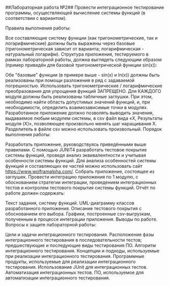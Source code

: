##Лабораторная работа №2##
Провести интеграционное тестирование программы, осуществляющей вычисление системы функций (в соответствии с вариантом).

Правила выполнения работы:

Все составляющие систему функции (как тригонометрические, так и логарифмические) должны быть выражены через базовые (тригонометрическая зависит от варианта; логарифмическая - натуральный логарифм).
Структура приложения, тестируемого в рамках лабораторной работы, должна выглядеть следующим образом (пример приведён для базовой тригонометрической функции sin(x)):

Обе "базовые" функции (в примере выше - sin(x) и ln(x)) должны быть реализованы при помощи разложения в ряд с задаваемой погрешностью. Использовать тригонометрические / логарифмические преобразования для упрощения функций ЗАПРЕЩЕНО.
Для КАЖДОГО модуля должны быть реализованы табличные заглушки. При этом, необходимо найти область допустимых значений функций, и, при необходимости, определить взаимозависимые точки в модулях.
Разработанное приложение должно позволять выводить значения, выдаваемое любым модулем системы, в сsv файл вида «X, Результаты модуля (X)», позволяющее произвольно менять шаг наращивания Х. Разделитель в файле csv можно использовать произвольный.
Порядок выполнения работы:

Разработать приложение, руководствуясь приведёнными выше правилами.
С помощью JUNIT4 разработать тестовое покрытие системы функций, проведя анализ эквивалентности и учитывая особенности системы функций. Для анализа особенностей системы функций и составляющих ее частей можно использовать сайт https://www.wolframalpha.com/.
Собрать приложение, состоящее из заглушек. Провести интеграцию приложения по 1 модулю, с обоснованием стратегии интеграции, проведением интеграционных тестов и контролем тестового покрытия системы функций.
Отчёт по работе должен содержать:

Текст задания, систему функций.
UML-диаграмму классов разработанного приложения.
Описание тестового покрытия с обоснованием его выбора.
Графики, построенные csv-выгрузкам, полученным в процессе интеграции приложения.
Выводы по работе.
Вопросы к защите лабораторной работы:

Цели и задачи интеграционного тестирования. Расположение фазы интеграционного тестирования в последовательности тестов; предшествующие и последующие виды тестирования ПО.
Алгоритм интеграционного тестирования.
Концепции и подходы, используемые при реализации интеграционного тестирования.
Программные продукты, используемые для реализации интеграционного тестирования. Использование JUnit для интеграционных тестов.
Автоматизация интеграционных тестов. ПО, используемое для автоматизации интеграционного тестирования.
